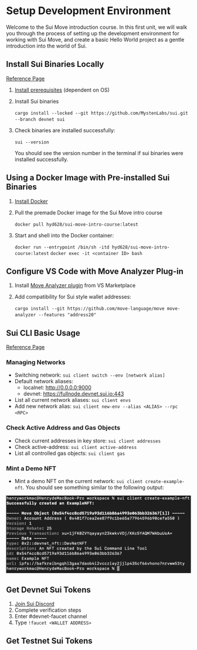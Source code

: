 # Setup Development Environment

Welcome to the Sui Move introduction course. In this first unit, we will walk you through the process of setting up the development environment for working with Sui Move, and create a basic Hello World project as a gentle introduction into the world of Sui.

## Install Sui Binaries Locally

[Reference Page](https://docs.sui.io/build/install#install-sui-binaries)

1. [Install prerequisites](https://docs.sui.io/build/install#prerequisites) (dependent on OS) 

2. Install Sui binaries
    
    `cargo install --locked --git https://github.com/MystenLabs/sui.git --branch devnet sui`

3. Check binaries are installed successfully:

    `sui --version`

    You should see the version number in the terminal if sui binaries were installed successfully. 

## Using a Docker Image with Pre-installed Sui Binaries

1. [Install Docker](https://docs.docker.com/get-docker/)

2. Pull the premade Docker image for the Sui Move intro course 

    `docker pull hyd628/sui-move-intro-course:latest`

3. Start and shell into the Docker container:

    `docker run --entrypoint /bin/sh -itd hyd628/sui-move-intro-course:latest`
    `docker exec -it <container ID> bash`

## Configure VS Code with Move Analyzer Plug-in

1. Install [Move Analyzer plugin](https://marketplace.visualstudio.com/items?itemName=move.move-analyzer) from VS Marketplace

2. Add compatibility for Sui style wallet addresses:

    `cargo install --git https://github.com/move-language/move move-analyzer --features "address20"`

## Sui CLI Basic Usage

[Reference Page](https://docs.sui.io/build/cli-client)

### Managing Networks

- Switching network: `sui client switch --env [network alias]`
- Default network aliases: 
    - localnet: http://0.0.0.0:9000
    - devnet: https://fullnode.devnet.sui.io:443
- List all current network aliases: `sui client envs`
- Add new network alias: `sui client new-env --alias <ALIAS> --rpc <RPC>`

### Check Active Address and Gas Objects

- Check current addresses in key store: `sui client addresses`
- Check active-address: `sui client active-address`
- List all controlled gas objects: `sui client gas`

### Mint a Demo NFT

- Mint a demo NFT on the current network: `sui client create-example-nft`. You should see something similar to the following output:

![Demo NFT](../images/demo-nft.png)

## Get Devnet Sui Tokens

1. [Join Sui Discord](https://discord.gg/sui)
2. Complete verification steps
3. Enter #devnet-faucet channel
4. Type `!faucet <WALLET ADDRESS>`

## Get Testnet Sui Tokens




